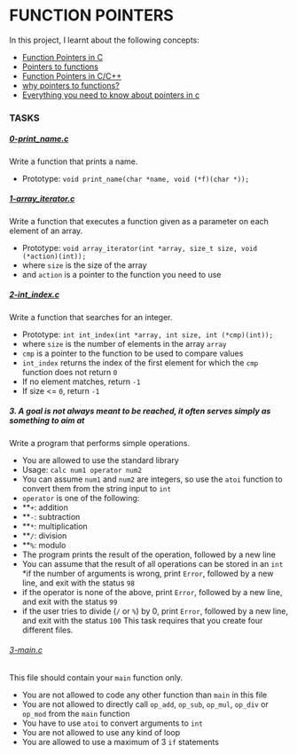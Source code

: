 # FUNCTION POINTERS

In this project, I learnt about the following concepts:
* [Function Pointers in C](https://intranet.alxswe.com/rltoken/yt8Q9jxzT_gyRAvnNkAgkw)
* [Pointers to functions](https://intranet.alxswe.com/rltoken/wP-yWvo9IqbcQsywMmh_iQ)
* [Function Pointers in C/C++](https://intranet.alxswe.com/rltoken/dAN27S1yyBPeBa8RGfvPNA)
* [why pointers to functions?](https://intranet.alxswe.com/rltoken/1vvWpH9Ux8axOLc9jPWcMw)
* [Everything you need to know about pointers in c](https://intranet.alxswe.com/rltoken/G_0lQzs4LAd1e5tKhNMPiw)

### TASKS


##### [0-print_name.c](https://github.com/Dalvin984/alx-low_level_programming/blob/master/0x0F-function_pointers/0-print_name.c)
Write a function that prints a name.
* Prototype: `void print_name(char *name, void (*f)(char *));`


##### [1-array_iterator.c](https://github.com/Dalvin984/alx-low_level_programming/blob/master/0x0F-function_pointers/1-array_iterator.c)
Write a function that executes a function given as a parameter on each element of an array.
* Prototype: `void array_iterator(int *array, size_t size, void (*action)(int));`
* where `size` is the size of the array
* and `action` is a pointer to the function you need to use


##### [2-int_index.c](https://github.com/Dalvin984/alx-low_level_programming/blob/master/0x0F-function_pointers/2-int_index.c)
Write a function that searches for an integer.
* Prototype: `int int_index(int *array, int size, int (*cmp)(int));`
* where `size` is the number of elements in the array `array`
* `cmp` is a pointer to the function to be used to compare values
* `int_index` returns the index of the first element for which the `cmp` function does not return `0`
* If no element matches, return `-1`
* If size <= `0`, return `-1`

##### 3. A goal is not always meant to be reached, it often serves simply as something to aim at
Write a program that performs simple operations.

* You are allowed to use the standard library
* Usage: `calc num1 operator num2`
* You can assume `num1` and `num2` are integers, so use the `atoi` function to convert them from the string input to `int`
* `operator` is one of the following:
* **`+`: addition
* **`-`: subtraction
* **`*`: multiplication
* **`/`: division
* **`%`: modulo
* The program prints the result of the operation, followed by a new line
* You can assume that the result of all operations can be stored in an `int`
*if the number of arguments is wrong, print `Error`, followed by a new line, and exit with the status `98`
* if the operator is none of the above, print `Error`, followed by a new line, and exit with the status `99`
* if the user tries to divide (`/` or `%`) by 0, print `Error`, followed by a new line, and exit with the status `100`
This task requires that you create four different files.

###### [3-main.c](https://github.com/Dalvin984/alx-low_level_programming/blob/master/0x0F-function_pointers/3-main.c)
This file should contain your `main` function only.
* You are not allowed to code any other function than `main` in this file
* You are not allowed to directly call `op_add`, `op_sub`, `op_mul`, `op_div` or `op_mod` from the `main` function
* You have to use `atoi` to convert arguments to `int`
* You are not allowed to use any kind of loop
* You are allowed to use a maximum of 3 `if` statements

